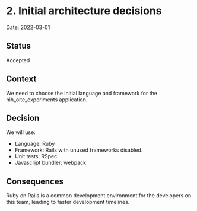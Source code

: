 # 2. Initial architecture decisions

Date: 2022-03-01

## Status

Accepted

## Context

We need to choose the initial language and framework for the nih_oite_experiments application.

## Decision

We will use:

* Language: Ruby
* Framework: Rails with unused frameworks disabled.
* Unit tests: RSpec
* Javascript bundler: webpack

## Consequences

Ruby on Rails is a common development environment for the developers on this team, leading to faster development timelines.
